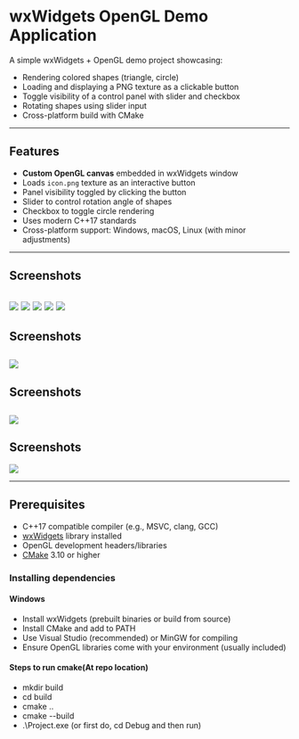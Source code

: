 # wxWidgets OpenGL Demo Application

A simple wxWidgets + OpenGL demo project showcasing:

- Rendering colored shapes (triangle, circle)
- Loading and displaying a PNG texture as a clickable button
- Toggle visibility of a control panel with slider and checkbox
- Rotating shapes using slider input
- Cross-platform build with CMake

---

## Features

- **Custom OpenGL canvas** embedded in wxWidgets window
- Loads `icon.png` texture as an interactive button
- Panel visibility toggled by clicking the button
- Slider to control rotation angle of shapes
- Checkbox to toggle circle rendering
- Uses modern C++17 standards
- Cross-platform support: Windows, macOS, Linux (with minor adjustments)

---

## Screenshots

![](ScreenShots/OpenGL1.png)
![](ScreenShots/OpenGL2.png)
![](ScreenShots/OpenGL3.png)
![](ScreenShots/OpenGL4.png)
![](ScreenShots/OpenGL5.png)
---

## Screenshots

![](ScreenShots/OpenGL1.png)
---

## Screenshots

![](ScreenShots/OpenGL1.png)
---

## Screenshots

![](ScreenShots/OpenGL1.png)

---

## Prerequisites

- C++17 compatible compiler (e.g., MSVC, clang, GCC)
- [wxWidgets](https://www.wxwidgets.org/) library installed
- OpenGL development headers/libraries
- [CMake](https://cmake.org/) 3.10 or higher

### Installing dependencies

#### Windows

- Install wxWidgets (prebuilt binaries or build from source)
- Install CMake and add to PATH
- Use Visual Studio (recommended) or MinGW for compiling
- Ensure OpenGL libraries come with your environment (usually included)

#### Steps to run cmake(At repo location)
- mkdir build
- cd build
- cmake ..
- cmake --build 
- .\Project.exe (or first do, cd Debug and then run)
